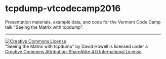 # tcpdump-vtcodecamp2016

Presentation materials, example data, and code for the Vermont Code Camp talk "Seeing the Matrix with tcpdump".

----

<a rel="license" href="http://creativecommons.org/licenses/by-sa/4.0/"><img alt="Creative Commons License" style="border-width:0" src="https://i.creativecommons.org/l/by-sa/4.0/88x31.png" /></a><br /><span xmlns:dct="http://purl.org/dc/terms/" property="dct:title">"Seeing the Matrix with tcpdump"</span> by <span xmlns:cc="http://creativecommons.org/ns#" property="cc:attributionName">David Howell</span> is licensed under a <a rel="license" href="http://creativecommons.org/licenses/by-sa/4.0/">Creative Commons Attribution-ShareAlike 4.0 International License</a>.
